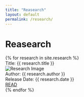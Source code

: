 ```yaml
---
title: "Reasearch"
layout: default
permalink: /research/
---
```



<h1>Reasearch</h1>

<div class="inside-wrapper">
    {% for research in site.research %}
        <div class="post">
            <div class="rText">Title: <span class="rLabel">{{ research.title }}</span></div>
            <img class="rImage" src="{{ research.image }}" alt="Research Image">
            <div class="rText">Author: <span class="rLabel">{{ research.author }}</span></div>
            <div class="rText">Release Date:</span> <span class="rLabel">{{ research.date }}</span></div>
            <a href="{{ research.link }}">READ</a>
        </div>
    {% endfor %}
</div>